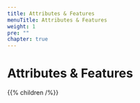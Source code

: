 ```yaml
---
title: Attributes & Features
menuTitle: Attributes & Features
weight: 1
pre: ""
chapter: true
---
```


# Attributes & Features

{{% children /%}}
